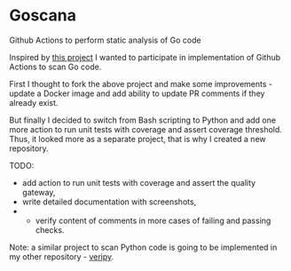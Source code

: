 # Goscana
Github Actions to perform static analysis of Go code

Inspired by [this project](https://github.com/grandcolline/golang-github-actions)
I wanted to participate in implementation of Github Actions to scan Go code.

First I thought to fork the above project and make some improvements -
update a Docker image and add ability to update PR comments if they already exist.

But finally I decided to switch from Bash scripting to Python
and add one more action to run unit tests with coverage and assert coverage threshold.
Thus, it looked more as a separate project, that is why I created a new repository.

TODO:
- add action to run unit tests with coverage and assert the quality gateway,
- write detailed documentation with screenshots,
- - verify content of comments in more cases of failing and passing checks.

Note: a similar project to scan Python code is going to be implemented in my other repository - [veripy](https://github.com/nsavelyeva/veripy).
